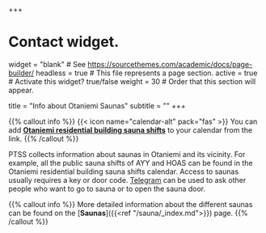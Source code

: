 +++
# Contact widget.
widget = "blank"  # See https://sourcethemes.com/academic/docs/page-builder/
headless = true  # This file represents a page section.
active = true  # Activate this widget? true/false
weight = 30  # Order that this section will appear.

title = "Info about Otaniemi Saunas"
subtitle = ""
+++

{{% callout info %}}
{{< icon name="calendar-alt" pack="fas" >}} You can add [**Otaniemi residential building sauna shifts**](https://calendar.google.com/calendar/embed?src=jpv0nr25o8389bl3mao4q3hb9s%40group.calendar.google.com) to your calendar from the link.
{{% /callout %}}

PTSS collects information about saunas in Otaniemi and its vicinity. For example, all the public sauna shifts of AYY and HOAS can be found in the Otaniemi residential building sauna shifts calendar. Access to saunas usually requires a key or door code. [Telegram](https://t.me/PTSSry) can be used to ask other people who want to go to sauna or to open the sauna door.

{{% callout info %}}
More detailed information about the different saunas can be found on the [**Saunas**]({{<ref "/sauna/_index.md">}}) page.
{{% /callout %}}
